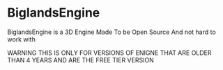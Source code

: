 # BiglandsEngine
BiglandsEngine is a 3D Engine Made To be  Open Source And not hard to work with

WARNING THIS IS ONLY FOR VERSIONS OF ENIGNE THAT ARE OLDER THAN 4 YEARS AND ARE THE FREE TIER VERSION
